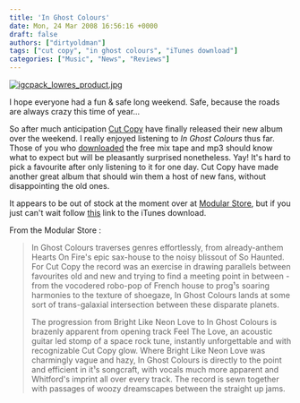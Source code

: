 ```yaml
---
title: 'In Ghost Colours'
date: Mon, 24 Mar 2008 16:56:16 +0000
draft: false
authors: ["dirtyoldman"]
tags: ["cut copy", "in ghost colours", "iTunes download"]
categories: ["Music", "News", "Reviews"]
---
```


[![igcpack_lowres_product.jpg](/wp-content/uploads/2008/03/igcpack_lowres_product.jpg)](/wp-content/uploads/2008/03/igcpack_lowres_product.jpg "igcpack_lowres_product.jpg")

I hope everyone had a fun & safe long weekend. Safe, because the roads are always crazy this time of year...

So after much anticipation [Cut Copy](http://www.modularpeople.com/cutcopy/) have finally released their new album over the weekend. I really enjoyed listening to _In Ghost Colours_ thus far. Those of you who [downloaded](/2008/03/07/cut-copy/) the free mix tape and mp3 should know what to expect but will be pleasantly surprised nonetheless. Yay! It's hard to pick a favourite after only listening to it for one day. Cut Copy have made another great album that should win them a host of new fans, without disappointing the old ones.

It appears to be out of stock at the moment over at [Modular Store](https://www.modularpeople.com/themodshop/product.asp?productId=120&categoryId=3), but if you just can't wait follow [this](http://www.facebook.com/share_redirect.php?h=c8a3a8a1f184d039795e9b878f3dd59d&url=http%3A%2F%2Fphobos.apple.com%2FWebObjects%2FMZStore.woa%2Fwa%2FviewAlbum%3Fid%3D275821442%26s%3D143460iTunes&sid=14891725169) link to the iTunes download.

From the Modular Store :

> In Ghost Colours traverses genres effortlessly, from already-anthem Hearts On Fire's epic sax-house to the noisy blissout of So Haunted. For Cut Copy the record was an exercise in drawing parallels between favourites old and new and trying to find a meeting point in between - from the vocodered robo-pop of French house to prog¹s soaring harmonies to the texture of shoegaze, In Ghost Colours lands at some sort of trans-galaxial intersection between these disparate planets.
>
> The progression from Bright Like Neon Love to In Ghost Colours is brazenly apparent from opening track Feel The Love, an acoustic guitar led stomp of a space rock tune, instantly unforgettable and with recognizable Cut Copy glow. Where Bright Like Neon Love was charmingly vague and hazy, In Ghost Colours is directly to the point and efficient in it¹s songcraft, with vocals much more apparent and Whitford's imprint all over every track. The record is sewn together with passages of woozy dreamscapes between the straight up jams.